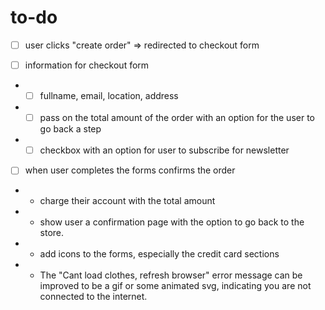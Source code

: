 # to-do

- [ ] user clicks "create order" => redirected to 
checkout form 

- [ ] information for checkout form 

- - [ ] fullname, email, location, address

- - [ ] pass on the total amount of the order with an option for the user to go back a step

- - [ ] checkbox with an option for user to subscribe for newsletter

- [ ] when user completes the forms confirms the order 

- - charge their account with the total amount

- - show user a confirmation page with the option to go back to the store. 

- - add icons to the forms, especially the credit card sections

- - The "Cant load clothes, refresh browser" error message can be improved to be a gif or some animated svg, indicating you are not connected to the internet. 




